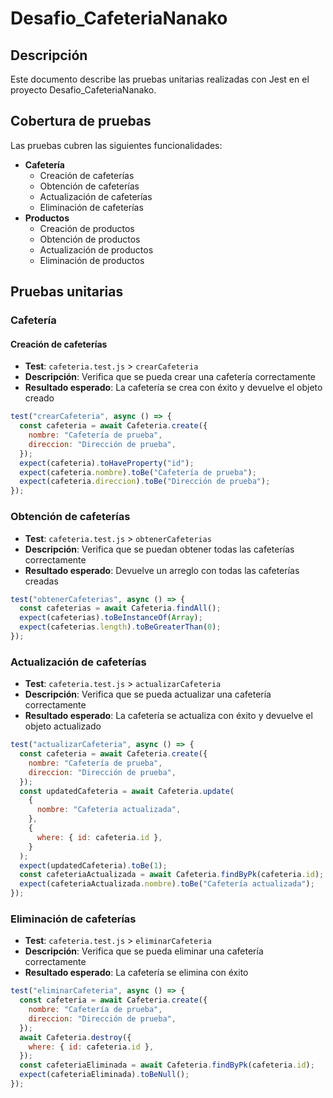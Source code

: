 # Desafio_CafeteriaNanako

## Descripción

Este documento describe las pruebas unitarias realizadas con Jest en el proyecto Desafio_CafeteriaNanako.

## Cobertura de pruebas

Las pruebas cubren las siguientes funcionalidades:

- **Cafetería**
  - Creación de cafeterías
  - Obtención de cafeterías
  - Actualización de cafeterías
  - Eliminación de cafeterías
- **Productos**
  - Creación de productos
  - Obtención de productos
  - Actualización de productos
  - Eliminación de productos

## Pruebas unitarias

### Cafetería

#### Creación de cafeterías

- **Test**: `cafeteria.test.js` > `crearCafeteria`
- **Descripción**: Verifica que se pueda crear una cafetería correctamente
- **Resultado esperado**: La cafetería se crea con éxito y devuelve el objeto creado

```javascript
test("crearCafeteria", async () => {
  const cafeteria = await Cafeteria.create({
    nombre: "Cafetería de prueba",
    direccion: "Dirección de prueba",
  });
  expect(cafeteria).toHaveProperty("id");
  expect(cafeteria.nombre).toBe("Cafetería de prueba");
  expect(cafeteria.direccion).toBe("Dirección de prueba");
});
```

### Obtención de cafeterías

- **Test**: `cafeteria.test.js` > `obtenerCafeterias`
- **Descripción**: Verifica que se puedan obtener todas las cafeterías correctamente
- **Resultado esperado**: Devuelve un arreglo con todas las cafeterías creadas

```javascript
test("obtenerCafeterias", async () => {
  const cafeterias = await Cafeteria.findAll();
  expect(cafeterias).toBeInstanceOf(Array);
  expect(cafeterias.length).toBeGreaterThan(0);
});
```

### Actualización de cafeterías

- **Test**: `cafeteria.test.js` > `actualizarCafeteria`
- **Descripción**: Verifica que se pueda actualizar una cafetería correctamente
- **Resultado esperado**: La cafetería se actualiza con éxito y devuelve el objeto actualizado

```javascript
test("actualizarCafeteria", async () => {
  const cafeteria = await Cafeteria.create({
    nombre: "Cafetería de prueba",
    direccion: "Dirección de prueba",
  });
  const updatedCafeteria = await Cafeteria.update(
    {
      nombre: "Cafetería actualizada",
    },
    {
      where: { id: cafeteria.id },
    }
  );
  expect(updatedCafeteria).toBe(1);
  const cafeteriaActualizada = await Cafeteria.findByPk(cafeteria.id);
  expect(cafeteriaActualizada.nombre).toBe("Cafetería actualizada");
});
```

### Eliminación de cafeterías

- **Test**: `cafeteria.test.js` > `eliminarCafeteria`
- **Descripción**: Verifica que se pueda eliminar una cafetería correctamente
- **Resultado esperado**: La cafetería se elimina con éxito

```javascript
test("eliminarCafeteria", async () => {
  const cafeteria = await Cafeteria.create({
    nombre: "Cafetería de prueba",
    direccion: "Dirección de prueba",
  });
  await Cafeteria.destroy({
    where: { id: cafeteria.id },
  });
  const cafeteriaEliminada = await Cafeteria.findByPk(cafeteria.id);
  expect(cafeteriaEliminada).toBeNull();
});
```
